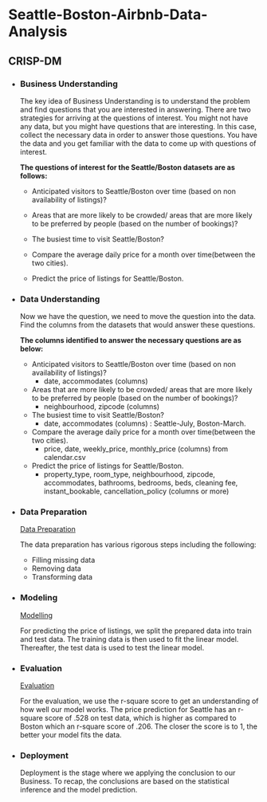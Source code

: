 # Seattle-Boston-Airbnb-Data-Analysis


## CRISP-DM

* ### Business Understanding

    The key idea of Business Understanding is to understand the problem and find questions that you are interested in answering.
    There are two strategies for arriving at the questions of interest.
    You might not have any data, but you might have questions that are interesting. In this case, collect the necessary data in order to answer those questions.
    You have the data and you get familiar with the data to come up with questions of interest.

    **The questions of interest for the Seattle/Boston datasets are as follows:**
 
    * Anticipated visitors to Seattle/Boston over time 
    (based on non availability of listings)?

    * Areas that are more likely to be crowded/ areas that are more likely to be 
      preferred by people (based on the number of bookings)?
     
    * The busiest time to visit Seattle/Boston?

    * Compare the average daily price for a month over time(between the two cities).

    * Predict the price of listings for Seattle/Boston.
 
    
* ### Data Understanding

    Now we have the question, we need to move the question into the data. Find the columns from the datasets that would answer these questions.
    
    **The columns identified to answer the necessary questions are as below:**

   * Anticipated visitors to Seattle/Boston over time 
   (based on non availability of listings)?
     - date, accommodates (columns)
   * Areas that are more likely to be crowded/ areas that are more likely to be 
     preferred by people (based on the number of bookings)?
     - neighbourhood, zipcode (columns)
   * The busiest time to visit Seattle/Boston?
     - date, accommodates (columns) : Seattle-July, Boston-March.
   * Compare the average daily price for a month over time(between the two cities).
     - price, date, weekly_price, monthly_price (columns) from calendar.csv
   * Predict the price of listings for Seattle/Boston.
     - property_type, room_type, neighbourhood, zipcode, accommodates, 
      bathrooms, bedrooms, beds, cleaning fee, instant_bookable, 
      cancellation_policy (columns or more) 


* ### Data Preparation

    [Data Preparation](https://github.com/jyothishkjames/Seattle-Boston-Airbnb-Data-Analysis/blob/master/data_prepration_modeling_evaluation.ipynb)
    
    The data preparation has various rigorous steps including the following:
    * Filling missing data
    * Removing data
    * Transforming data
* ### Modeling

    [Modelling](https://github.com/jyothishkjames/Seattle-Boston-Airbnb-Data-Analysis/blob/master/data_prepration_modeling_evaluation.ipynb)
    
    For predicting the price of listings, we split the prepared data into train and test data. The training data is then used to fit the linear model. Thereafter, the test data is used to test the linear model.

* ### Evaluation

    [Evaluation](https://github.com/jyothishkjames/Seattle-Boston-Airbnb-Data-Analysis/blob/master/data_prepration_modeling_evaluation.ipynb)
    
    For the evaluation, we use the r-square score to get an understanding of how well our model works. The price prediction for Seattle has an r-square score of .528 on test data, which is higher as compared to Boston which an r-square score of .206. The closer the score is to 1, the better your model fits the data.
* ### Deployment

    Deployment is the stage where we applying the conclusion to our Business.  To recap, the conclusions are based on the statistical inference and the model prediction.